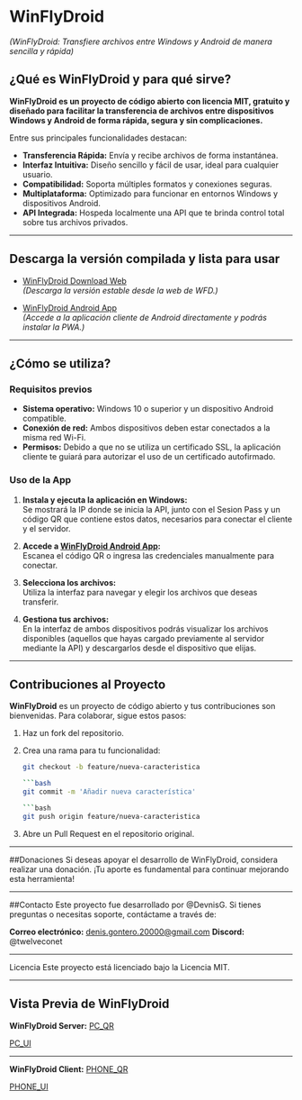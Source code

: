 # WinFlyDroid  
*(WinFlyDroid: Transfiere archivos entre Windows y Android de manera sencilla y rápida)*


## ¿Qué es WinFlyDroid y para qué sirve?
**WinFlyDroid es un proyecto de código abierto con licencia MIT, gratuito y diseñado para facilitar la transferencia de archivos entre dispositivos Windows y Android de forma rápida, segura y sin complicaciones.**

Entre sus principales funcionalidades destacan:

- **Transferencia Rápida:** Envía y recibe archivos de forma instantánea.
- **Interfaz Intuitiva:** Diseño sencillo y fácil de usar, ideal para cualquier usuario.
- **Compatibilidad:** Soporta múltiples formatos y conexiones seguras.
- **Multiplataforma:** Optimizado para funcionar en entornos Windows y dispositivos Android.
- **API Integrada:** Hospeda localmente una API que te brinda control total sobre tus archivos privados.

---

## Descarga la versión compilada y lista para usar

- [WinFlyDroid Download Web](https://download-wfd.netlify.app)  
  *(Descarga la versión estable desde la web de WFD.)*

- [WinFlyDroid Android App](https://winflydroid.netlify.app)  
  *(Accede a la aplicación cliente de Android directamente y podrás instalar la PWA.)*

---

## ¿Cómo se utiliza?

### Requisitos previos

- **Sistema operativo:** Windows 10 o superior y un dispositivo Android compatible.
- **Conexión de red:** Ambos dispositivos deben estar conectados a la misma red Wi-Fi.
- **Permisos:** Debido a que no se utiliza un certificado SSL, la aplicación cliente te guiará para autorizar el uso de un certificado autofirmado.

### Uso de la App

1. **Instala y ejecuta la aplicación en Windows:**  
   Se mostrará la IP donde se inicia la API, junto con el Sesion Pass y un código QR que contiene estos datos, necesarios para conectar el cliente y el servidor.

2. **Accede a [WinFlyDroid Android App](https://winflydroid.netlify.app):**  
   Escanea el código QR o ingresa las credenciales manualmente para conectar.

3. **Selecciona los archivos:**  
   Utiliza la interfaz para navegar y elegir los archivos que deseas transferir.

4. **Gestiona tus archivos:**  
   En la interfaz de ambos dispositivos podrás visualizar los archivos disponibles (aquellos que hayas cargado previamente al servidor mediante la API) y descargarlos desde el dispositivo que elijas.

---

## Contribuciones al Proyecto

**WinFlyDroid** es un proyecto de código abierto y tus contribuciones son bienvenidas. Para colaborar, sigue estos pasos:

1. Haz un fork del repositorio.

2. Crea una rama para tu funcionalidad:
   ```bash
   git checkout -b feature/nueva-caracteristica

   ```bash
   git commit -m 'Añadir nueva característica'

   ```bash
   git push origin feature/nueva-caracteristica

3. Abre un Pull Request en el repositorio original.

---

##Donaciones
Si deseas apoyar el desarrollo de WinFlyDroid, considera realizar una donación. ¡Tu aporte es fundamental para continuar mejorando esta herramienta!

---

##Contacto
Este proyecto fue desarrollado por @DevnisG. Si tienes preguntas o necesitas soporte, contáctame a través de:

**Correo electrónico:** denis.gontero.20000@gmail.com
**Discord:** @twelveconet

---

Licencia
Este proyecto está licenciado bajo la Licencia MIT.

---

## Vista Previa de WinFlyDroid

**WinFlyDroid Server:**
[PC_QR](data/_readme/imgs/wfd_pc_qr.png)

[PC_UI](data/_readme/imgs/wfd_pc.png)

---

**WinFlyDroid Client:**
[PHONE_QR](data/_readme/imgs/wfd_phone-qr.jpg)

[PHONE_UI](data/_readme/imgs/wfd_phone.jpg)
